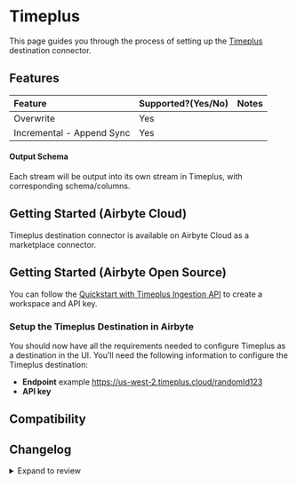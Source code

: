 # Timeplus

This page guides you through the process of setting up the [Timeplus](https://timeplus.com)
destination connector.

## Features

| Feature                   | Supported?\(Yes/No\) | Notes |
| :------------------------ | :------------------- | :---- |
| Overwrite                 | Yes                  |       |
| Incremental - Append Sync | Yes                  |       |

#### Output Schema

Each stream will be output into its own stream in Timeplus, with corresponding schema/columns.

## Getting Started (Airbyte Cloud)

Timeplus destination connector is available on Airbyte Cloud as a marketplace connector.

## Getting Started (Airbyte Open Source)

You can follow the [Quickstart with Timeplus Ingestion API](https://docs.timeplus.com/quickstart-ingest-api) to create a workspace and API key.

### Setup the Timeplus Destination in Airbyte

You should now have all the requirements needed to configure Timeplus as a destination in the UI.
You'll need the following information to configure the Timeplus destination:

- **Endpoint** example https://us-west-2.timeplus.cloud/randomId123
- **API key**

## Compatibility

## Changelog

<details>
  <summary>Expand to review</summary>

| Version | Date       | Pull Request                                              | Subject              |
|:--------| :--------- | :-------------------------------------------------------- | :------------------- |
| 0.1.40 | 2025-03-29 | [56620](https://github.com/airbytehq/airbyte/pull/56620) | Update dependencies |
| 0.1.39 | 2025-03-22 | [56129](https://github.com/airbytehq/airbyte/pull/56129) | Update dependencies |
| 0.1.38 | 2025-03-08 | [55371](https://github.com/airbytehq/airbyte/pull/55371) | Update dependencies |
| 0.1.37 | 2025-03-01 | [54249](https://github.com/airbytehq/airbyte/pull/54249) | Update dependencies |
| 0.1.36 | 2025-02-15 | [53867](https://github.com/airbytehq/airbyte/pull/53867) | Update dependencies |
| 0.1.35 | 2025-02-08 | [53417](https://github.com/airbytehq/airbyte/pull/53417) | Update dependencies |
| 0.1.34 | 2025-02-01 | [52897](https://github.com/airbytehq/airbyte/pull/52897) | Update dependencies |
| 0.1.33 | 2025-01-25 | [52195](https://github.com/airbytehq/airbyte/pull/52195) | Update dependencies |
| 0.1.32 | 2025-01-18 | [51717](https://github.com/airbytehq/airbyte/pull/51717) | Update dependencies |
| 0.1.31 | 2025-01-11 | [51271](https://github.com/airbytehq/airbyte/pull/51271) | Update dependencies |
| 0.1.30 | 2025-01-04 | [50907](https://github.com/airbytehq/airbyte/pull/50907) | Update dependencies |
| 0.1.29 | 2024-12-28 | [50176](https://github.com/airbytehq/airbyte/pull/50176) | Update dependencies |
| 0.1.28 | 2024-12-14 | [48930](https://github.com/airbytehq/airbyte/pull/48930) | Update dependencies |
| 0.1.27 | 2024-11-25 | [48273](https://github.com/airbytehq/airbyte/pull/48273) | Update dependencies |
| 0.1.26 | 2024-10-29 | [47059](https://github.com/airbytehq/airbyte/pull/47059) | Update dependencies |
| 0.1.25 | 2024-10-12 | [46788](https://github.com/airbytehq/airbyte/pull/46788) | Update dependencies |
| 0.1.24 | 2024-10-05 | [46443](https://github.com/airbytehq/airbyte/pull/46443) | Update dependencies |
| 0.1.23 | 2024-09-28 | [46130](https://github.com/airbytehq/airbyte/pull/46130) | Update dependencies |
| 0.1.22 | 2024-09-21 | [45826](https://github.com/airbytehq/airbyte/pull/45826) | Update dependencies |
| 0.1.21 | 2024-09-14 | [45568](https://github.com/airbytehq/airbyte/pull/45568) | Update dependencies |
| 0.1.20 | 2024-09-08 | [44758](https://github.com/airbytehq/airbyte/pull/44758) | Support new Timeplus Cloud using latest timeplus Python SDK |
| 0.1.19 | 2024-09-07 | [45218](https://github.com/airbytehq/airbyte/pull/45218) | Update dependencies |
| 0.1.18 | 2024-08-31 | [45020](https://github.com/airbytehq/airbyte/pull/45020) | Update dependencies |
| 0.1.17 | 2024-08-24 | [44707](https://github.com/airbytehq/airbyte/pull/44707) | Update dependencies |
| 0.1.16 | 2024-08-22 | [44530](https://github.com/airbytehq/airbyte/pull/44530) | Update test dependencies |
| 0.1.15 | 2024-08-17 | [44363](https://github.com/airbytehq/airbyte/pull/44363) | Update dependencies |
| 0.1.14 | 2024-08-12 | [43854](https://github.com/airbytehq/airbyte/pull/43854) | Update dependencies |
| 0.1.13 | 2024-08-03 | [43216](https://github.com/airbytehq/airbyte/pull/43216) | Update dependencies |
| 0.1.12 | 2024-07-27 | [42761](https://github.com/airbytehq/airbyte/pull/42761) | Update dependencies |
| 0.1.11 | 2024-07-20 | [42354](https://github.com/airbytehq/airbyte/pull/42354) | Update dependencies |
| 0.1.10 | 2024-07-13 | [41861](https://github.com/airbytehq/airbyte/pull/41861) | Update dependencies |
| 0.1.9 | 2024-07-10 | [41392](https://github.com/airbytehq/airbyte/pull/41392) | Update dependencies |
| 0.1.8 | 2024-07-09 | [41257](https://github.com/airbytehq/airbyte/pull/41257) | Update dependencies |
| 0.1.7 | 2024-07-06 | [40864](https://github.com/airbytehq/airbyte/pull/40864) | Update dependencies |
| 0.1.6 | 2024-06-25 | [40270](https://github.com/airbytehq/airbyte/pull/40270) | Update dependencies |
| 0.1.5 | 2024-06-22 | [39990](https://github.com/airbytehq/airbyte/pull/39990) | Update dependencies |
| 0.1.4 | 2024-06-06 | [39301](https://github.com/airbytehq/airbyte/pull/39301) | [autopull] Upgrade base image to v1.2.2 |
| 0.1.3 | 2024-06-03 | [38901](https://github.com/airbytehq/airbyte/pull/38901) | Replace AirbyteLogger with logging.Logger |
| 0.1.2 | 2024-05-21 | [38491](https://github.com/airbytehq/airbyte/pull/38491) | [autopull] base image + poetry + up_to_date |
| 0.1.1   | 2024-03-05 | [#35838](https://github.com/airbytehq/airbyte/pull/35838) | Un-archive connector |
| 0.1.0   | 2023-06-14 | [21226](https://github.com/airbytehq/airbyte/pull/21226)  | Destination Timeplus |

</details>
